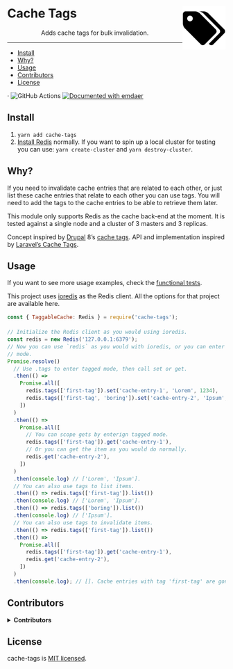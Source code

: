 <!--
  This file was generated by emdaer

  Its template can be found at .emdaer/README.emdaer.md
-->

<!--
  emdaerHash:0cc354cb36850b90727b05022f7de50c
-->

<h1 id="cache-tags-img-src-logo-svg-alt-cache-tags-logo-title-cache-tags-logo-width-100-align-right-">Cache Tags <img src="./logo.svg" alt="Cache Tags logo" title="Cache Tags logo" width="100" align="right"></h1>
<p></p><p align="center">
Adds cache tags for bulk invalidation.
</p><p></p>
<hr>

<!-- toc -->
<ul>
<li><a href="#install">Install</a></li>
<li><a href="#why">Why?</a></li>
<li><a href="#usage">Usage</a></li>
<li><a href="#contributors">Contributors</a></li>
<li><a href="#license">License</a></li>
</ul>
<!-- tocstop -->
<p>·
<img src="https://github.com/github/docs/actions/workflows/test.yml/badge.svg?branch=master" alt="GitHub Actions"> <a href="https://github.com/emdaer/emdaer"><img src="https://img.shields.io/badge/📓-documented%20with%20emdaer-F06632.svg?style=flat-square" alt="Documented with emdaer"></a></p>
<h2 id="install">Install</h2>
<ol>
<li><code>yarn add cache-tags</code></li>
<li><a href="https://redis.io/download">Install Redis</a> normally. If you want to spin up a
local cluster for testing you can use: <code>yarn create-cluster</code> and
<code>yarn destroy-cluster</code>.</li>
</ol>
<h2 id="why-">Why?</h2>
<p>If you need to invalidate cache entries that are related to each other, or just
list these cache entries that relate to each other you can use tags. You will
need to add the tags to the cache entries to be able to retrieve them later.</p>
<p>This module only supports Redis as the cache back-end at the moment. It is
tested against a single node and a cluster of 3 masters and 3 replicas.</p>
<p>Concept inspired by <a href="https://www.drupal.org/">Drupal</a> 8’s
<a href="https://www.drupal.org/docs/8/api/cache-api/cache-tags">cache tags</a>. API and
implementation inspired by
<a href="https://laravel.com/docs/5.6/cache#cache-tags">Laravel’s Cache Tags</a>.</p>
<h2 id="usage">Usage</h2>
<p>If you want to see more usage examples, check the
<a href="./__tests__/functional.js">functional tests</a>.</p>
<p>This project uses <a href="https://www.npmjs.com/package/ioredis">ioredis</a> as the Redis
client. All the options for that project are available here.</p>

```js
const { TaggableCache: Redis } = require('cache-tags');

// Initialize the Redis client as you would using ioredis.
const redis = new Redis('127.0.0.1:6379');
// Now you can use `redis` as you would with ioredis, or you can enter tagged
// mode.
Promise.resolve()
  // Use .tags to enter tagged mode, then call set or get.
  .then(() =>
    Promise.all([
      redis.tags(['first-tag']).set('cache-entry-1', 'Lorem', 1234),
      redis.tags(['first-tag', 'boring']).set('cache-entry-2', 'Ipsum', 2324),
    ])
  )
  .then(() =>
    Promise.all([
      // You can scope gets by enterign tagged mode.
      redis.tags(['first-tag']).get('cache-entry-1'),
      // Or you can get the item as you would do normally.
      redis.get('cache-entry-2'),
    ])
  )
  .then(console.log) // ['Lorem', 'Ipsum'].
  // You can also use tags to list items.
  .then(() => redis.tags(['first-tag']).list())
  .then(console.log) // ['Lorem', 'Ipsum'].
  .then(() => redis.tags(['boring']).list())
  .then(console.log) // ['Ipsum'].
  // You can also use tags to invalidate items.
  .then(() => redis.tags(['first-tag']).list())
  .then(() =>
    Promise.all([
      redis.tags(['first-tag']).get('cache-entry-1'),
      redis.get('cache-entry-2'),
    ])
  )
  .then(console.log); // []. Cache entries with tag 'first-tag' are gone.
```
<h2 id="contributors">Contributors</h2>
<details>
<summary><strong>Contributors</strong></summary><br>
<a title="Engineer and programmer focused on online applications." href="https://github.com/e0ipso">
  <img align="left" src="https://avatars0.githubusercontent.com/u/1140906?s=24">
</a>
<strong>Mateu Aguiló Bosch</strong>
<br><br>
<a title="Software architect with an interest in distributed systems and elegant solutions." href="https://github.com/elliotttf">
  <img align="left" src="https://avatars0.githubusercontent.com/u/447151?s=24">
</a>
<strong>Elliott Foster</strong>
<br><br>
</details>

<h2 id="license">License</h2>
<p>cache-tags is <a href="./LICENSE">MIT licensed</a>.</p>
